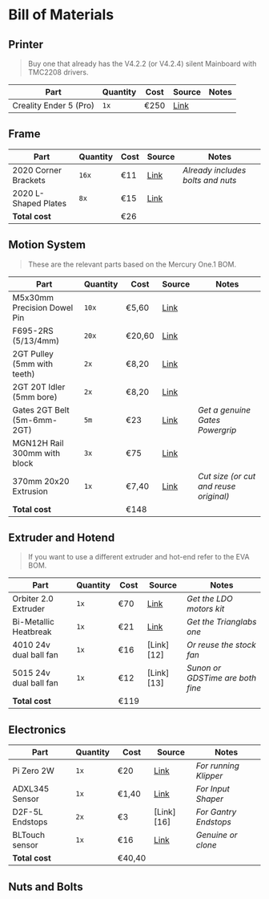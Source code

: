 # Bill of Materials

## Printer

> Buy one that already has the V4.2.2 (or V4.2.4) silent Mainboard with TMC2208 drivers.

| Part                        | Quantity | Cost | Source    | Notes                             |
| ----------------------------| -------- | ---- | ------    | --------------------------------- |
| Creality Ender 5 (Pro)      | `1x`     | €250 | [Link][0] |                                   |

## Frame

| Part                        | Quantity | Cost | Source    | Notes                             |
| ----------------------------| -------- | ---- | ------    | --------------------------------- |
| 2020 Corner Brackets        | `16x`    | €11  | [Link][1] | *Already includes bolts and nuts* |
| 2020 L-Shaped Plates        | `8x`     | €15  | [Link][2] |                                   |
| **Total cost**              |          | €26  |           |                                   |

## Motion System

> These are the relevant parts based on the Mercury One.1 BOM.

| Part                         | Quantity | Cost    | Source    | Notes                                   |
| ---------------------------- | -------- | ----    | ------    | ---------------------------------       |
| M5x30mm Precision Dowel Pin  | `10x`    | €5,60   | [Link][3] |                                         |
| F695-2RS (5/13/4mm)          | `20x`    | €20,60  | [Link][4] |                                         |
| 2GT Pulley (5mm with teeth)  | `2x`     | €8,20   | [Link][5] |                                         |
| 2GT 20T Idler (5mm bore)     | `2x`     | €8,20   | [Link][6] |                                         |
| Gates 2GT Belt (5m-6mm-2GT)  | `5m`     | €23     | [Link][7] | *Get a genuine Gates Powergrip*         |
| MGN12H Rail 300mm with block | `3x`     | €75     | [Link][8] |                                         |
| 370mm 20x20 Extrusion        | `1x`     | €7,40   | [Link][9] | *Cut size (or cut and reuse original)*  |
| **Total cost**               |          | €148    |           |                                         |


## Extruder and Hotend 

> If you want to use a different extruder and hot-end refer to the EVA BOM.

| Part                        | Quantity | Cost   | Source     | Notes                             |
| ----------------------------| -------- | ----   | ------     | --------------------------------- |
| Orbiter 2.0 Extruder        | `1x`     | €70    | [Link][10] | *Get the LDO motors kit*          |
| Bi-Metallic Heatbreak       | `1x`     | €21    | [Link][11] | *Get the Trianglabs one*          |
| 4010 24v dual ball fan      | `1x`     | €16    | [Link][12] | *Or reuse the stock fan*          |
| 5015 24v dual ball fan      | `1x`     | €12    | [Link][13] | *Sunon or GDSTime are both fine*  |
| **Total cost**              |          | €119   |            |                                   |

## Electronics

| Part                        | Quantity | Cost  | Source     | Notes                             |
| ----------------------------| -------- | ----  | ------     | --------------------------------- |
| Pi Zero 2W                  | `1x`     | €20   | [Link][14] | *For running Klipper*             |
| ADXL345 Sensor              | `1x`     | €1,40 | [Link][15] | *For Input Shaper*                |
| D2F-5L Endstops             | `2x`     | €3    | [Link][16] | *For Gantry Endstops*             |
| BLTouch sensor              | `1x`     | €16   | [Link][17] | *Genuine or clone*                |
| **Total cost**              |          | €40,40|            |                                   |

## Nuts and Bolts


[0]: https://www.creality3dofficial.com/products/ender-5-pro-3d-printer
[1]: https://www.aliexpress.com/item/1005001406574630.html?spm=a2g0o.productlist.0.0.2fb92a11iUV6c4&algo_pvid=495628d5-b97d-442e-a437-9505d4c9d516&algo_exp_id=495628d5-b97d-442e-a437-9505d4c9d516-0&pdp_ext_f=%7B%22sku_id%22%3A%2212000024682804967%22%7D&pdp_pi=-1%3B10.79%3B-1%3B-1%40salePrice%3BEUR%3Bsearch-mainSearch
[2]: https://nl.aliexpress.com/item/32963365007.html?spm=a2g0o.productlist.0.0.4d21a1b4LMEMLj&algo_pvid=145230de-c495-4fbd-b9ae-0a35044cc64c&aem_p4p_detail=2022041612174669596788395920012802420&algo_exp_id=145230de-c495-4fbd-b9ae-0a35044cc64c-7&pdp_ext_f=%7B%22sku_id%22%3A%2266541262675%22%7D&pdp_pi=-1%3B3.78%3B-1%3B-1%40salePrice%3BEUR%3Bsearch-mainSearch
[3]: https://nl.aliexpress.com/item/1005002308655979.html?aff_fcid=cec7fbf3a0aa4936a6c4da17dbeab871-1650136990915-06580-_ATn62e&tt=CPS_NORMAL&aff_fsk=_ATn62e&aff_platform=shareComponent-detail&sk=_ATn62e&aff_trace_key=cec7fbf3a0aa4936a6c4da17dbeab871-1650136990915-06580-_ATn62e&terminal_id=8f5ccce94f37472b9697e04d0fe377f9&afSmartRedirect=y
[4]: https://nl.aliexpress.com/item/33001186278.html?aff_fcid=fd7f17eeebcf4f71acd547c189e6dc66-1650137108179-00250-_AS0Kjs&tt=CPS_NORMAL&aff_fsk=_AS0Kjs&aff_platform=shareComponent-detail&sk=_AS0Kjs&aff_trace_key=fd7f17eeebcf4f71acd547c189e6dc66-1650137108179-00250-_AS0Kjs&terminal_id=8f5ccce94f37472b9697e04d0fe377f9&afSmartRedirect=y
[5]: https://nl.aliexpress.com/item/32726309946.html?aff_fcid=00fd889ba70a461db651dd4cda50b434-1650137343718-04492-_A83Ezk&tt=CPS_NORMAL&aff_fsk=_A83Ezk&aff_platform=shareComponent-detail&sk=_A83Ezk&aff_trace_key=00fd889ba70a461db651dd4cda50b434-1650137343718-04492-_A83Ezk&terminal_id=8f5ccce94f37472b9697e04d0fe377f9&afSmartRedirect=y
[6]: https://nl.aliexpress.com/item/4000454459268.html?aff_fcid=5db7b36cc1244a1fb58b0241eeb8df61-1650137383067-07066-_A0lAqA&tt=CPS_NORMAL&aff_fsk=_A0lAqA&aff_platform=shareComponent-detail&sk=_A0lAqA&aff_trace_key=5db7b36cc1244a1fb58b0241eeb8df61-1650137383067-07066-_A0lAqA&terminal_id=8f5ccce94f37472b9697e04d0fe377f9&afSmartRedirect=y
[7]: https://nl.aliexpress.com/item/32952396111.html?aff_fcid=8c18445374834a1d8e97d0df9ada995d-1650137541998-09742-_AYPi4a&tt=CPS_NORMAL&aff_fsk=_AYPi4a&aff_platform=shareComponent-detail&sk=_AYPi4a&aff_trace_key=8c18445374834a1d8e97d0df9ada995d-1650137541998-09742-_AYPi4a&terminal_id=8f5ccce94f37472b9697e04d0fe377f9&afSmartRedirect=y
[8]: https://nl.aliexpress.com/item/33059434659.html?aff_fcid=900f9872278442909e299acb38bc7414-1650137767763-00632-_AaYWjs&tt=CPS_NORMAL&aff_fsk=_AaYWjs&aff_platform=shareComponent-detail&sk=_AaYWjs&aff_trace_key=900f9872278442909e299acb38bc7414-1650137767763-00632-_AaYWjs&terminal_id=8f5ccce94f37472b9697e04d0fe377f9&afSmartRedirect=y
[9]: https://nl.aliexpress.com/item/32918828145.html?spm=a2g0o.productlist.0.0.65605b72C2Pmpf&algo_pvid=6397a981-a9fc-4b20-ac64-5b2230be78bc&aem_p4p_detail=202204161238212946788427871890012760716&algo_exp_id=6397a981-a9fc-4b20-ac64-5b2230be78bc-1&pdp_ext_f=%7B%22sku_id%22%3A%2265972467006%22%7D&pdp_pi=-1%3B5.97%3B-1%3B-1%40salePrice%3BEUR%3Bsearch-mainSearch
[10]: https://caribou3d.com/en/ldo-extruders/867-ldo-orbiter-extruder-v20-175mm.html
[11]: https://nl.aliexpress.com/item/1005001927523189.html?spm=a2g0o.productlist.0.0.d3f43da5wG8kEt&algo_pvid=7db807c3-6721-4fae-b3bc-3e42226d26c0&algo_exp_id=7db807c3-6721-4fae-b3bc-3e42226d26c0-1&pdp_ext_f=%7B%22sku_id%22%3A%2212000025392596550%22%7D&pdp_pi=-1%3B21.29%3B-1%3B-1%40salePrice%3BEUR%3Bsearch-mainSearch

[14]: https://www.raspberrypi.com/products/raspberry-pi-zero-2-w/
[15]: https://nl.aliexpress.com/item/32452794842.html?spm=a2g0o.productlist.0.0.17336aeep2kYRZ&algo_pvid=1aedc9f2-e4b5-4865-94f9-1f6661d65ead&algo_exp_id=1aedc9f2-e4b5-4865-94f9-1f6661d65ead-0&pdp_ext_f=%7B%22sku_id%22%3A%2255826588126%22%7D&pdp_pi=-1%3B1.38%3B-1%3B-1%40salePrice%3BEUR%3Bsearch-mainSearch
[17]: https://nl.aliexpress.com/item/32949450525.html?spm=a2g0o.productlist.0.0.55bf93aawe3xM7&algo_pvid=7f861e9e-cd52-4c88-9d43-10755223badb&algo_exp_id=7f861e9e-cd52-4c88-9d43-10755223badb-18&pdp_ext_f=%7B%22sku_id%22%3A%2212000025395041343%22%7D&pdp_pi=-1%3B16.13%3B-1%3B-1%40salePrice%3BEUR%3Bsearch-mainSearch
